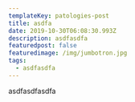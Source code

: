 ```yaml
---
templateKey: patologies-post
title: asdfa
date: 2019-10-30T06:08:30.993Z
description: asdfasdfa
featuredpost: false
featuredimage: /img/jumbotron.jpg
tags:
  - asdfasdfa
---
```

asdfasdfasdfa
